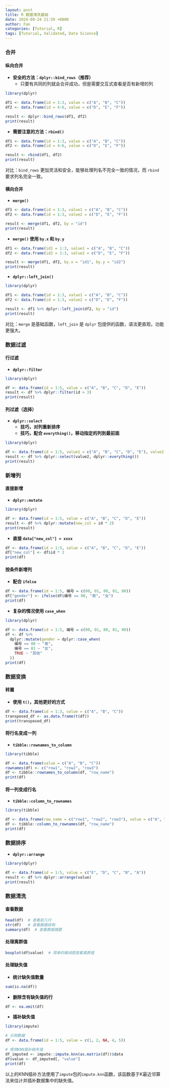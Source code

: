 ```yaml
---
layout: post
title: R 数据清洗基础
date: 2024-09-24 21:59 +0800
author: Fan
categories: [Tutorial, R]
tags: [Tutorial, Validated, Data Science]
---
```

### 合并

#### 纵向合并

- **安全的方法：`dplyr::bind_rows`（推荐）**
  - 只要有共同的列就会合并成功，但是需要交互式查看是否有新增的列

```R
library(dplyr)

df1 <- data.frame(id = 1:3, value = c("A", "B", "C"))
df2 <- data.frame(id = 4:6, value = c("D", "E", "F"))

result <- dplyr::bind_rows(df1, df2)
print(result)
```

- **需要注意的方法：`rbind()`**

```R
df1 <- data.frame(id = 1:3, value = c("A", "B", "C"))
df2 <- data.frame(id = 4:6, value = c("D", "E", "F"))

result <- rbind(df1, df2)
print(result)
```

对比：`bind_rows` 更加灵活和安全，能够处理列名不完全一致的情况，而 `rbind` 要求列名完全一致。

#### 横向合并

- **`merge()`**

```R
df1 <- data.frame(id = 1:3, value1 = c("A", "B", "C"))
df2 <- data.frame(id = 1:3, value2 = c("D", "E", "F"))

result <- merge(df1, df2, by = "id")
print(result)
```

- **`merge()` 使用 `by.x` 和 `by.y`**

```R
df1 <- data.frame(id1 = 1:3, value1 = c("A", "B", "C"))
df2 <- data.frame(id2 = 1:3, value2 = c("D", "E", "F"))

result <- merge(df1, df2, by.x = "id1", by.y = "id2")
print(result)
```

- **`dplyr::left_join()`**

```R
library(dplyr)

df1 <- data.frame(id = 1:3, value1 = c("A", "B", "C"))
df2 <- data.frame(id = 1:3, value2 = c("D", "E", "F"))

result <- df1 %>% dplyr::left_join(df2, by = "id")
print(result)
```

对比：`merge` 是基础函数，`left_join` 是 `dplyr` 包提供的函数，语法更直观，功能更强大。

### 数据过滤

#### 行过滤

- **`dplyr::filter`**

```R
library(dplyr)

df <- data.frame(id = 1:5, value = c("A", "B", "C", "D", "E"))
result <- df %>% dplyr::filter(id > 3)
print(result)
```

#### 列过滤（选择）

- **`dplyr::select`**
  - **技巧，对列重新排序**
  - **技巧，配合 `everything()`，移动指定的列到最前面**

```R
library(dplyr)

df <- data.frame(id = 1:5, value1 = c("A", "B", "C", "D", "E"), value2 = c("F", "G", "H", "I", "J"))
result <- df %>% dplyr::select(value2, dplyr::everything())
print(result)
```

### 新增列

#### 直接新增

- **`dplyr::mutate`**

```R
library(dplyr)

df <- data.frame(id = 1:5, value = c("A", "B", "C", "D", "E"))
result <- df %>% dplyr::mutate(new_col = id * 2)
print(result)
```

- **直接 `data["new_col"] = xxxx`**

```R
df <- data.frame(id = 1:5, value = c("A", "B", "C", "D", "E"))
df["new_col"] <- df$id * 2
print(df)
```

#### 按条件新增列

- **配合 `ifelse`**

```R
df <- data.frame(id = 1:5, 编号 = c(00, 01, 00, 01, 00))
df["gender"] <- ifelse(df$编号 == 00, "男", "女")
print(df)
```

- **复杂的情况使用 `case_when`**

```R
library(dplyr)

df <- data.frame(id = 1:5, 编号 = c(00, 01, 00, 01, 00))
df <- df %>%
  dplyr::mutate(gender = dplyr::case_when(
    编号 == 00 ~ "男",
    编号 == 01 ~ "女",
    TRUE ~ "其他"
  ))
print(df)
```

### 数据变换

#### 转置

- **使用 `t()`，其他更好的方式**

```R
df <- data.frame(id = 1:3, value = c("A", "B", "C"))
transposed_df <- as.data.frame(t(df))
print(transposed_df)
```

#### 将行名变成一列

- **`tibble::rownames_to_column`**

```R
library(tibble)

df <- data.frame(value = c("A", "B", "C"))
rownames(df) <- c("row1", "row2", "row3")
df <- tibble::rownames_to_column(df, "row_name")
print(df)
```

#### 将一列变成行名

- **`tibble::column_to_rownames`**

```R
library(tibble)

df <- data.frame(row_name = c("row1", "row2", "row3"), value = c("A", "B", "C"))
df <- tibble::column_to_rownames(df, "row_name")
print(df)
```

### 数据排序

- **`dplyr::arrange`**

```R
library(dplyr)

df <- data.frame(id = 1:5, value = c("E", "D", "C", "B", "A"))
result <- df %>% dplyr::arrange(value)
print(result)
```

### 数据清洗

#### 查看数据

```R
head(df)  # 查看前几行
str(df)   # 查看数据结构
summary(df)  # 查看数据摘要
```

#### 处理离群值

```R
boxplot(df$value)  # 简单的箱线图查看离群值
```

#### 处理缺失值

- **统计缺失值数量**

```R
sum(is.na(df))
```

- **删除含有缺失值的行**

```R
df <- na.omit(df)
```

- **插补缺失值**

```R
library(impute)

# 示例数据
df <- data.frame(id = 1:5, value = c(1, 2, NA, 4, 5))

# 使用KNN插补缺失值
df_imputed <- impute::impute.knn(as.matrix(df))$data
df$value <- df_imputed[, "value"]
print(df)
```

以上的KNN插补方法使用了`impute`包的`impute.knn`函数，该函数基于K最近邻算法来估计并插补数据集中的缺失值。